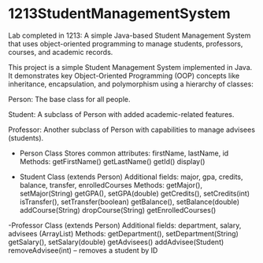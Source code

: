 # 1213StudentManagementSystem
Lab completed in 1213: A simple Java-based Student Management System that uses object-oriented programming to manage students, professors, courses, and academic records.


This project is a simple Student Management System implemented in Java. It demonstrates key Object-Oriented Programming (OOP) concepts like inheritance, encapsulation, and polymorphism using a hierarchy of classes:

Person: The base class for all people.

Student: A subclass of Person with added academic-related features.

Professor: Another subclass of Person with capabilities to manage advisees (students).
- Person Class
Stores common attributes: firstName, lastName, id
Methods:
getFirstName()
getLastName()
getId()
display()

- Student Class (extends Person)
Additional fields: major, gpa, credits, balance, transfer, enrolledCourses
Methods:
getMajor(), setMajor(String)
getGPA(), setGPA(double)
getCredits(), setCredits(int)
isTransfer(), setTransfer(boolean)
getBalance(), setBalance(double)
addCourse(String)
dropCourse(String)
getEnrolledCourses()

-Professor Class (extends Person)
Additional fields: department, salary, advisees (ArrayList<Student>)
Methods:
getDepartment(), setDepartment(String)
getSalary(), setSalary(double)
getAdvisees()
addAdvisee(Student)
removeAdvisee(int) – removes a student by ID


